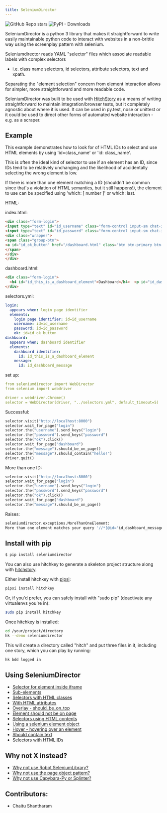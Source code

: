 ```yaml
---
title: SeleniumDirector
---
```



<img alt="GitHub Repo stars" src="https://img.shields.io/github/stars/hitchdev/seleniumdirector?style=social"> 
<img alt="PyPI - Downloads" src="https://img.shields.io/pypi/dm/seleniumdirector">





SeleniumDirector is a python 3 library that makes it straightforward to write easily maintainable 
python code to interact with websites in a non-brittle way using the screenplay pattern with
selenium.

Seleniumdirector reads YAML "selector" files which associate readable labels with complex selectors
- i.e. class name selectors, id selectors, attribute selectors, text and xpath.

Separating the "element selection" concern from element interaction allows for simpler, more straightforward
and more readable code.

SeleniumDirector was built to be used with [HitchStory](https://hitchdev.com/hitchstory) as a means
of writing straightforward to maintain integration/browser tests, but it completely agnostic about
where it is used. It can be used in py.test, nose or unittest or it could be used to direct other forms
of automated website interaction - e.g. as a scraper.



## Example




This example demonstrates how to look for of HTML IDs to
select and use HTML elements by using 'id=class_name' or 'id: class_name'.

This is often the ideal kind of selector to use if an element has an ID, since IDs tend to be
relatively unchanging and the likelihood of accidentally selecting the wrong element is low.

If there is more than one element matching a ID (shouldn't be common since that's a 
violation of HTML semantics, but it still happens!), the element to use can be
specified using 'which: [ number ]' or which: last.



HTML:



index.html:

```html
<div class="form-login">
<input type="text" id="id_username" class="form-control input-sm chat-input" placeholder="username" /></br>
<input type="text" id="id_password" class="form-control input-sm chat-input" placeholder="password" /></br>
<div class="wrapper">
<span class="group-btn">     
<a id="id_ok_button" href="/dashboard.html" class="btn btn-primary btn-md">login <i class="fa fa-sign-in"></i></a>
</span>
</div>
</div>

```


dashboard.html:

```html
<div class="form-login">
  <h4 id="id_this_is_a_dashboard_element">Dashboard</h4>  <p id="id_dashboard_message">hello!</a>
</div>

```





selectors.yml:

```yaml
login:
  appears when: login page identifier
  elements:
    login page identifier: id=id_username
    username: id=id_username
    password: id=id_password
    ok: id=id_ok_button
dashboard:
  appears when: dashboard identifier
  elements:
    dashboard identifier:
      id: id_this_is_a_dashboard_element
    message:
      id: id_dashboard_message

```

set up:

```yaml
from seleniumdirector import WebDirector
from selenium import webdriver

driver = webdriver.Chrome()
selector = WebDirector(driver, "../selectors.yml", default_timeout=5)

```




Successful:




```python
selector.visit("http://localhost:8000")
selector.wait_for_page("login")
selector.the("username").send_keys("login")
selector.the("password").send_keys("password")
selector.the("ok").click()
selector.wait_for_page("dashboard")
selector.the("message").should_be_on_page()
selector.the("message").should_contain("hello!")
driver.quit()

```






More than one ID:




```python
selector.visit("http://localhost:8000")
selector.wait_for_page("login")
selector.the("username").send_keys("login")
selector.the("password").send_keys("password")
selector.the("ok").click()
selector.wait_for_page("dashboard")
selector.the("message").should_be_on_page()

```


Raises:

```python
seleniumdirector.exceptions.MoreThanOneElement:
More than one element matches your query '//*[@id='id_dashboard_message']'.
```













## Install with pip

```bash
$ pip install seleniumdirector
```

You can also use hitchkey to generate a skeleton project structure along
with [hitchstory](https://hitchdev.com/hitchstory/).

Either install hitchkey with [pipsi](https://github.com/mitsuhiko/pipsi):

```bash
pipsi install hitchkey
```

Or, if you'd prefer, you can safely install with "sudo pip" (deactivate any virtualenvs you're in):

```bash
sudo pip install hitchkey
```

Once hitchkey is installed:

```bash
cd /your/project/directory
hk --demo seleniumdirector
```

This will create a directory called "hitch" and put three files in it, including one story, which you can play by running:

```bash
hk bdd logged in
```


## Using SeleniumDirector

- [Selector for element inside iframe](using/alpha/)
- [Sub-elements](using/alpha/)
- [Selectors with HTML classes](using/alpha/)
- [With HTML attributes](using/alpha/)
- [Overlay - should_be_on_top](using/alpha/)
- [Element should not be on page](using/alpha/)
- [Selectors using HTML contents](using/alpha/)
- [Using a selenium element object](using/alpha/)
- [Hover - hovering over an element](using/alpha/)
- [Should contain text](using/alpha/)
- [Selectors with HTML IDs](using/alpha/)



## Why not X instead?

- [Why not use Robot SeleniumLibrary?](why-not/)
- [Why not use the page object pattern?](why-not/)
- [Why not use Capybara-Py or Splinter?](why-not/)



## Contributors:

- Chaitu Shantharam